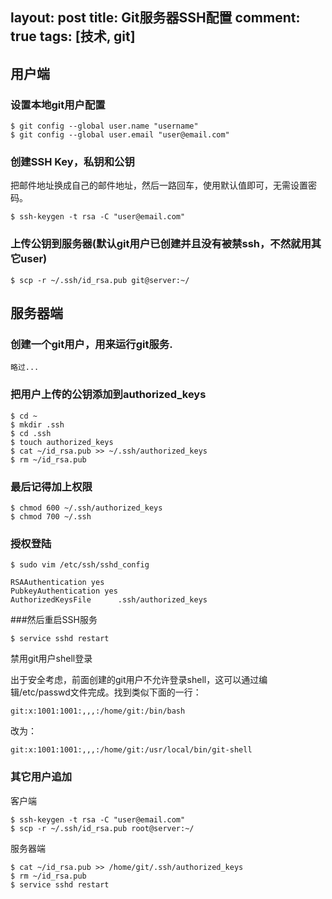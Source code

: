 layout: post
title:  Git服务器SSH配置
comment: true
tags: [技术, git]
-----


## 用户端

### 设置本地git用户配置

```
$ git config --global user.name "username"
$ git config --global user.email "user@email.com"
```

### 创建SSH Key，私钥和公钥

把邮件地址换成自己的邮件地址，然后一路回车，使用默认值即可，无需设置密码。

```
$ ssh-keygen -t rsa -C "user@email.com"
```

### 上传公钥到服务器(默认git用户已创建并且没有被禁ssh，不然就用其它user)

```
$ scp -r ~/.ssh/id_rsa.pub git@server:~/ 
```

 

## 服务器端

### 创建一个git用户，用来运行git服务.

```
略过...
```

### 把用户上传的公钥添加到authorized_keys

```
$ cd ~
$ mkdir .ssh 
$ cd .ssh
$ touch authorized_keys
$ cat ~/id_rsa.pub >> ~/.ssh/authorized_keys
$ rm ~/id_rsa.pub
```

### 最后记得加上权限

```
$ chmod 600 ~/.ssh/authorized_keys
$ chmod 700 ~/.ssh
```

### 授权登陆

```
$ sudo vim /etc/ssh/sshd_config

RSAAuthentication yes 
PubkeyAuthentication yes
AuthorizedKeysFile      .ssh/authorized_keys
```

###然后重启SSH服务
```
$ service sshd restart
```


禁用git用户shell登录

出于安全考虑，前面创建的git用户不允许登录shell，这可以通过编辑/etc/passwd文件完成。找到类似下面的一行：

```
git:x:1001:1001:,,,:/home/git:/bin/bash
```

改为：

```
git:x:1001:1001:,,,:/home/git:/usr/local/bin/git-shell
```

### 其它用户追加
客户端
```
$ ssh-keygen -t rsa -C "user@email.com"
$ scp -r ~/.ssh/id_rsa.pub root@server:~/ 

```

服务器端
```
$ cat ~/id_rsa.pub >> /home/git/.ssh/authorized_keys
$ rm ~/id_rsa.pub
$ service sshd restart
```
